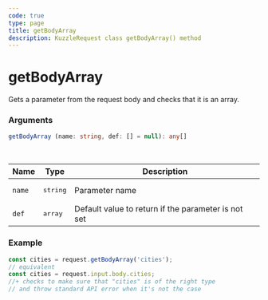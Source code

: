 ```yaml
---
code: true
type: page
title: getBodyArray
description: KuzzleRequest class getBodyArray() method
---
```


# getBodyArray

<SinceBadge version="auto-version" />

Gets a parameter from the request body and checks that it is an array.

### Arguments

```ts
getBodyArray (name: string, def: [] = null): any[]
```

</br>

| Name   | Type              | Description    |
|--------|-------------------|----------------|
| `name` | <pre>string</pre> | Parameter name |
| `def` | <pre>array</pre> | Default value to return if the parameter is not set |


### Example

```ts
const cities = request.getBodyArray('cities');
// equivalent
const cities = request.input.body.cities;
//+ checks to make sure that "cities" is of the right type
// and throw standard API error when it's not the case
```

